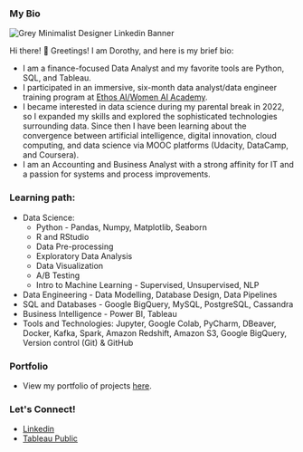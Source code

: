 ### My Bio

![Grey Minimalist Designer Linkedin Banner](https://github.com/DSKunth/DSKunth/assets/98457852/1707f2b0-cf6d-4fc3-a586-4ea01145c1d4)

Hi there! 👋 Greetings! I am Dorothy, and here is my brief bio:
- I am a finance-focused Data Analyst and my favorite tools are Python, SQL, and Tableau.
- I participated in an immersive, six-month data analyst/data engineer training program at [Ethos AI/Women AI Academy](https://www.womenaiacademy.com/).
- I became interested in data science during my parental break in 2022, so I expanded my skills and explored the sophisticated technologies surrounding data. Since then I have been learning about the convergence between artificial intelligence, digital innovation, cloud computing, and data science via MOOC platforms (Udacity, DataCamp, and Coursera).
- I am an Accounting and Business Analyst with a strong affinity for IT and a passion for systems and process improvements.

### Learning path:
  - Data Science:
      - Python - Pandas, Numpy, Matplotlib, Seaborn
      - R and RStudio
      - Data Pre-processing
      - Exploratory Data Analysis
      - Data Visualization
      - A/B Testing
      - Intro to Machine Learning - Supervised, Unsupervised, NLP
  - Data Engineering - Data Modelling, Database Design, Data Pipelines
  - SQL and Databases - Google BigQuery, MySQL, PostgreSQL, Cassandra
  - Business Intelligence - Power BI, Tableau
  - Tools and Technologies: Jupyter, Google Colab, PyCharm, DBeaver, Docker, Kafka, Spark, Amazon Redshift, Amazon S3, Google BigQuery, Version control (Git) & GitHub

  ### Portfolio
  - View my portfolio of projects [here](https://github.com/DSKunth/Project-Portfolio).

  ### Let's Connect!
  - [Linkedin](https://www.linkedin.com/in/dkunth/)
  - [Tableau Public](https://public.tableau.com/app/profile/dorothy.kunth)

  
